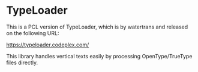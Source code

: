 # TypeLoader

This is a PCL version of TypeLoader, which is by watertrans and released on the following URL:

https://typeloader.codeplex.com/

This library handles vertical texts easily by processing OpenType/TrueType files directly.
